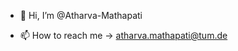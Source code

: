 - 👋 Hi, I’m @Atharva-Mathapati
<!--- Currently studying B.Sc. Computer Science at Technical University of Munich (TUM), Germany--->
- 📫 How to reach me -> atharva.mathapati@tum.de

<!---
Atharva-Mathapati/Atharva-Mathapati is a ✨ special ✨ repository because its `README.md` (this file) appears on your GitHub profile.
You can click the Preview link to take a look at your changes.
--->

